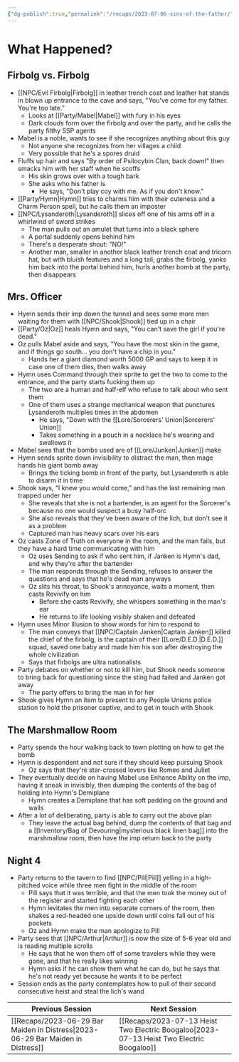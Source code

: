 ```yaml
---
{"dg-publish":true,"permalink":"/recaps/2023-07-06-sins-of-the-father/","created":"","updated":""}
---
```



# What Happened? 
## Firbolg vs. Firbolg
- [[NPC/Evil Firbolg\|Firbolg]] in leather trench coat and leather hat stands in blown up entrance to the cave and says, "You've come for my father. You're too late."
	- Looks at [[Party/Mabel\|Mabel]] with fury in his eyes
	- Dark clouds form over the firbolg and over the party, and he calls the party filthy SSP agents 
- Mabel is a noble, wants to see if she recognizes anything about this guy 
	- Not anyone she recognizes from her villages a child 
	- Very possible that he's a spores druid 
- Fluffs up hair and says "By order of Psilocybin Clan, back down!" then smacks him with her staff when he scoffs 
	- His skin grows over with a tough bark  
	- She asks who his father is 
		- He says, "Don't play coy with me. As if you don't know."
- [[Party/Hymn\|Hymn]] tries to charms him with their cuteness and a Charm Person spell, but he calls them an imposter 
- [[NPC/Lysanderoth\|Lysanderoth]] slices off one of his arms off in a whirlwind of sword strikes 
	- The man pulls out an amulet that turns into a black sphere 
	- A portal suddenly opens behind him
	- There's a desperate shout: "NO!"
	- Another man, smaller in another black leather trench coat and tricorn hat, but with bluish features and a long tail; grabs the firbolg, yanks him back into the portal behind him, hurls another bomb at the party, then disappears 


## Mrs. Officer
- Hymn sends their imp down the tunnel and sees some more men waiting for them with [[NPC/Shook\|Shook]] tied up in a chair 
- [[Party/Oz\|Oz]] heals Hymn and says, "You can't save the girl if you're dead."
- Oz pulls Mabel aside and says, "You have the most skin in the game, and if things go south... you don't have a chip in you."
	- Hands her a giant diamond worth 5000 GP and says to keep it in case one of them dies, then walks away  
- Hymn uses Command through their sprite to get the two to come to the entrance, and the party starts fucking them up
	- The two are a human and half-elf who refuse to talk about who sent them
	- One of them uses a strange mechanical weapon that punctures Lysanderoth multiples times in the abdomen 
		- He says, "Down with the [[Lore/Sorcerers' Union\|Sorcerers' Union]] 
		- Takes something in a pouch in a necklace he's wearing and swallows it
- Mabel sees that the bombs used are of [[Lore/Junken\|Junken]] make 
- Hymn sends sprite down invisibility to distract the man, then mage hands his giant bomb away
	- Brings the ticking bomb in front of the party, but Lysanderoth is able to disarm it in time
- Shook says, "I knew you would come," and has the last remaining man trapped under her 
	-  She reveals that she is not a bartender, is an agent for the Sorcerer's because no one would suspect a busy half-orc
	- She also reveals that they've been aware of the lich, but don't see it as a problem
	- Captured man has heavy scars over his ears 
- Oz casts Zone of Truth on everyone in the room, and the man fails, but they have a hard time communicating with him 
	- Oz uses Sending to ask if who sent him, if Janken is Hymn's dad, and why they're after the bartender 
	- The man responds through the Sending, refuses to answer the questions and says that he's dead man anyways
	- Oz slits his throat, to Shook's annoyance, waits a moment, then casts Revivify on him
		- Before she casts Revivify, she whispers something in the man's ear
		- He returns to life looking visibly shaken and defeated 
- Hymn uses Minor Illusion to show words for him to respond to 
	- The man conveys that [[NPC/Captain Janken\|Captain Janken]] killed the chief of the firbolg, is the captain of their [[Lore/D.E.D.\|D.E.D.]] squad, saved one baby and made him his son after destroying the whole civilization
	- Says that firbolgs are ultra nationalists
- Party debates on whether or not to kill him, but Shook needs someone to bring back for questioning since the sting had failed and Janken got away  
	- The party offers to bring the man in for her 
- Shook gives Hymn an item to present to any People Unions police station to hold the prisoner captive, and to get in touch with Shook

## The Marshmallow Room 
- Party spends the hour walking back to town plotting on how to get the bomb 
- Hymn is despondent and not sure if they should keep pursuing Shook 
	- Oz says that they're star-crossed lovers like Romeo and Juliet 
- They eventually decide on having Mabel use  Enhance Ability on the imp, having it sneak in invisibly, then dumping the contents of the bag of holding into Hymn's Demiplane 
	- Hymn creates a Demiplane that has soft padding on the ground and walls
- After a lot of deliberating, party is able to carry out the above plan 
	- They leave the actual bag behind, dump the contents of that bag and a [[Inventory/Bag of Devouring\|mysterious black linen bag]] into the marshmallow room, then have the imp return back to the party 


## Night 4
- Party returns to the tavern to find [[NPC/Pill\|Pill]] yelling in a high-pitched voice while three men fight in the middle of the room
	- Pill says that it was terrible, and that the men took the money out of the register and started fighting each other
	- Hymn levitates the men into separate corners of the room, then shakes a red-headed one upside down until coins fall out of his pockets
	- Oz and Hymn make the man apologize to Pill
- Party sees that [[NPC/Arthur\|Arthur]] is now the size of 5-6 year old and is reading multiple scrolls 
	- He says that he won them off of some travelers while they were gone, and that he really likes winning 
	- Hymn asks if he can show them what he can do, but he says that he's not ready yet because he wants it to be perfect 
- Session ends as the party contemplates how to pull of their second consecutive heist and steal the lich's wand

|  **Previous Session**   | **Next Session**|
| --- | --- |
| [[Recaps/2023-06-29 Bar Maiden in Distress\|2023-06-29 Bar Maiden in Distress]]   | [[Recaps/2023-07-13 Heist Two Electric Boogaloo\|2023-07-13 Heist Two Electric Boogaloo]]   |